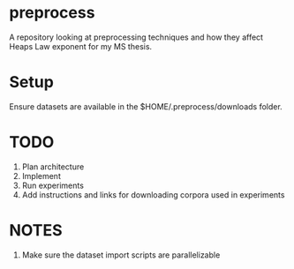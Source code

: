 # preprocess
A repository looking at preprocessing techniques and how they affect Heaps Law exponent for my MS thesis.

# Setup
Ensure datasets are available in the $HOME/.preprocess/downloads folder.

# TODO
1. Plan architecture
2. Implement
4. Run experiments
5. Add instructions and links for downloading corpora used in experiments

# NOTES
1. Make sure the dataset import scripts are parallelizable
